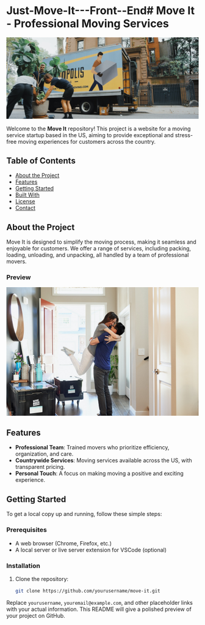 # Just-Move-It---Front--End# Move It - Professional Moving Services

![Move It Banner](./moving-van.jpg)

Welcome to the **Move It** repository! This project is a website for a moving service startup based in the US, aiming to provide exceptional and stress-free moving experiences for customers across the country.

## Table of Contents
- [About the Project](#about-the-project)
- [Features](#features)
- [Getting Started](#getting-started)
- [Built With](#built-with)
- [License](#license)
- [Contact](#contact)

## About the Project

Move It is designed to simplify the moving process, making it seamless and enjoyable for customers. We offer a range of services, including packing, loading, unloading, and unpacking, all handled by a team of professional movers.

### Preview

![Website Preview](./couple.jpg)

## Features

- **Professional Team**: Trained movers who prioritize efficiency, organization, and care.
- **Countrywide Services**: Moving services available across the US, with transparent pricing.
- **Personal Touch**: A focus on making moving a positive and exciting experience.

## Getting Started

To get a local copy up and running, follow these simple steps:

### Prerequisites

- A web browser (Chrome, Firefox, etc.)
- A local server or live server extension for VSCode (optional)

### Installation

1. Clone the repository:
   ```bash
   git clone https://github.com/yourusername/move-it.git

Replace `yourusername`, `youremail@example.com`, and other placeholder links with your actual information. This README will give a polished preview of your project on GitHub.


